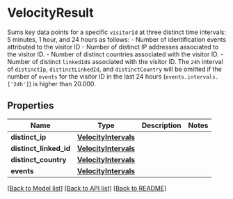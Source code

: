 # VelocityResult
Sums key data points for a specific `visitorId` at three distinct time intervals: 5 minutes, 1 hour, and 24 hours as follows:  - Number of identification events attributed to the visitor ID - Number of distinct IP addresses associated to the visitor ID. - Number of distinct countries associated with the visitor ID. - Number of distinct `linkedId`s associated with the visitor ID. The `24h` interval of `distinctIp`, `distinctLinkedId`, and `distinctCountry` will be omitted if the number of `events` for the visitor ID in the last 24 hours (`events.intervals.['24h']`) is higher than 20.000. 


## Properties
Name | Type | Description | Notes
------------ | ------------- | ------------- | -------------
**distinct_ip** | [**VelocityIntervals**](VelocityIntervals.md) |  | 
**distinct_linked_id** | [**VelocityIntervals**](VelocityIntervals.md) |  | 
**distinct_country** | [**VelocityIntervals**](VelocityIntervals.md) |  | 
**events** | [**VelocityIntervals**](VelocityIntervals.md) |  | 

[[Back to Model list]](../README.md#documentation-for-models) [[Back to API list]](../README.md#documentation-for-api-endpoints) [[Back to README]](../README.md)

